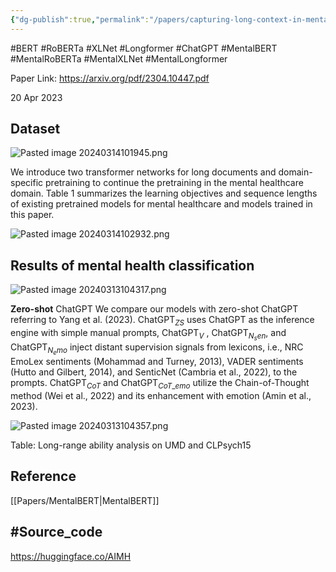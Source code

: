```yaml
---
{"dg-publish":true,"permalink":"/papers/capturing-long-context-in-mental-health/"}
---
```


#BERT #RoBERTa #XLNet #Longformer #ChatGPT #MentalBERT #MentalRoBERTa #MentalXLNet #MentalLongformer

Paper Link: https://arxiv.org/pdf/2304.10447.pdf

20 Apr 2023

## Dataset


![Pasted image 20240314101945.png](/img/user/Images/Pasted%20image%2020240314101945.png)


We introduce two transformer networks for long documents and domain-specific pretraining to continue the pretraining in the mental healthcare domain. Table 1 summarizes the learning objectives and sequence lengths of existing pretrained models for mental healthcare and models trained in this paper.


![Pasted image 20240314102932.png](/img/user/Images/Pasted%20image%2020240314102932.png)

## Results of mental health classification

![Pasted image 20240313104317.png](/img/user/Images/Pasted%20image%2020240313104317.png)

**Zero-shot** ChatGPT We compare our models with zero-shot ChatGPT referring to Yang et al. (2023). ChatGPT$_{ZS}$ uses ChatGPT as the inference engine with simple manual prompts, ChatGPT$_{V}$ , ChatGPT$_{N_sen}$, and ChatGPT$_{N_emo}$ inject distant supervision signals from lexicons, i.e., NRC EmoLex sentiments (Mohammad and Turney, 2013), VADER sentiments (Hutto and Gilbert, 2014), and SenticNet (Cambria et al., 2022), to the prompts. ChatGPT$_{CoT}$ and ChatGPT$_{CoT\_emo}$ utilize the Chain-of-Thought method (Wei et al., 2022) and its enhancement with emotion (Amin et al., 2023).

![Pasted image 20240313104357.png](/img/user/Images/Pasted%20image%2020240313104357.png)

Table: Long-range ability analysis on UMD and CLPsych15


## Reference

[[Papers/MentalBERT\|MentalBERT]]

## #Source_code 

https://huggingface.co/AIMH
